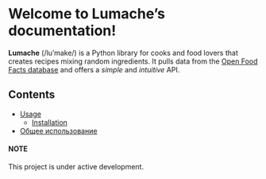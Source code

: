 # Welcome to Lumache’s documentation!

**Lumache** (/lu’make/) is a Python library for cooks and food lovers that
creates recipes mixing random ingredients.  It pulls data from the [Open Food
Facts database](https://world.openfoodfacts.org/) and offers a *simple* and
*intuitive* API.

## Contents

* [Usage](usage.md)
  * [Installation](usage.md#installation)
* [Общее использование](general-usage.md)

#### NOTE
This project is under active development.
